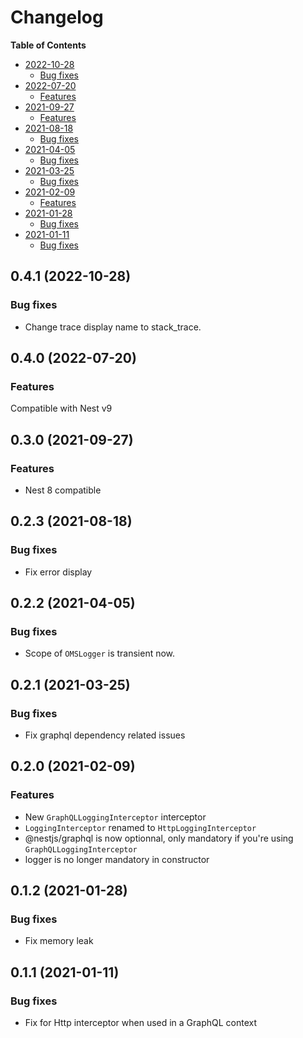 # Changelog

**Table of Contents**

<!-- TOC depthfrom:2 depthto:3 -->

- [2022-10-28](#2022-10-28)
  - [Bug fixes](#bug-fixes)
- [2022-07-20](#2022-07-20)
  - [Features](#features)
- [2021-09-27](#2021-09-27)
  - [Features](#features)
- [2021-08-18](#2021-08-18)
  - [Bug fixes](#bug-fixes)
- [2021-04-05](#2021-04-05)
  - [Bug fixes](#bug-fixes)
- [2021-03-25](#2021-03-25)
  - [Bug fixes](#bug-fixes)
- [2021-02-09](#2021-02-09)
  - [Features](#features)
- [2021-01-28](#2021-01-28)
  - [Bug fixes](#bug-fixes)
- [2021-01-11](#2021-01-11)
  - [Bug fixes](#bug-fixes)

<!-- /TOC -->

## 0.4.1 (2022-10-28)

### Bug fixes

- Change trace display name to stack_trace.

## 0.4.0 (2022-07-20)

### Features

Compatible with Nest v9

## 0.3.0 (2021-09-27)

### Features

- Nest 8 compatible

## 0.2.3 (2021-08-18)

### Bug fixes

- Fix error display

## 0.2.2 (2021-04-05)

### Bug fixes

- Scope of `OMSLogger` is transient now.

## 0.2.1 (2021-03-25)

### Bug fixes

- Fix graphql dependency related issues

## 0.2.0 (2021-02-09)

### Features

- New `GraphQLLoggingInterceptor` interceptor
- `LoggingInterceptor` renamed to `HttpLoggingInterceptor`
- @nestjs/graphql is now optionnal, only mandatory if you're using `GraphQLLoggingInterceptor`
- logger is no longer mandatory in constructor

## 0.1.2 (2021-01-28)

### Bug fixes

- Fix memory leak

## 0.1.1 (2021-01-11)

### Bug fixes

- Fix for Http interceptor when used in a GraphQL context
